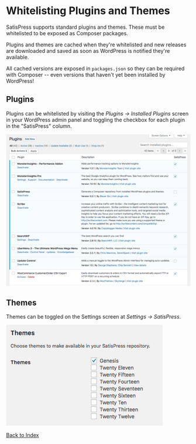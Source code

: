 # Whitelisting Plugins and Themes

SatisPress supports standard plugins and themes. These must be whitelisted to be exposed as Composer packages.

Plugins and themes are cached when they're whitelisted and new releases are downloaded and saved as soon as WordPress is notified they're available.

All cached versions are exposed in `packages.json` so they can be required with Composer -- even versions that haven't yet been installed by WordPress!

## Plugins

Plugins can be whitelisted by visiting the _Plugins &rarr; Installed Plugins_ screen in your WordPress admin panel and toggling the checkbox for each plugin in the "SatisPress" column.

![Screenshot of the plugins page showing the whitelisting checkboxes](images/plugins.png)

## Themes
 
Themes can be toggled on the Settings screen at _Settings &rarr; SatisPress_.

![Screenshot of the SatisPress Settings page showing the whitelisting checkboxes for themes](images/themes.png)

[Back to Index](Index.md)
